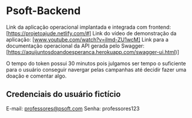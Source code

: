 # Psoft-Backend

Link da aplicação operacional implantada e integrada com frontend: [https://projetoajude.netlify.com/#]
Link do vídeo de demonstração da aplicação: [www.youtube.com/watch?v=ilmd-ZU1wcM]
Link para a documentação operacional da API gerada pelo Swagger: [https://aquijuntosdoandoesperanca.herokuapp.com/swagger-ui.html)]

O tempo do token possui 30 minutos pois julgamos ser tempo o suficiente para o usuário conseguir navergar pelas campanhas até decidir
fazer uma doação e comentar algo.


## Credenciais do usuário fictício

E-mail: professores@psoft.com
Senha: professores123